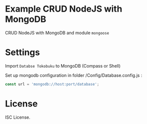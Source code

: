 # Example CRUD NodeJS with MongoDB
CRUD NodeJS with MongoDB and module `mongoose`

# Settings
Import `Databse Tokobuku` to MongoDB (Compass or Shell)

Set up mongodb configuration in folder /Config/Database.config.js :
```js
const url = 'mongodb://host:port/database';
```

# License
ISC License.
